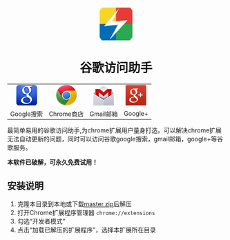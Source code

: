 <p align="center"><img width="15%" src="icons/icon-128.png" /></p>
<h1 align="center">谷歌访问助手</h1>
<p align="center"><table>
  <tr>
    <td align="center"><img src="theme/img/google.png" /></td>
    <td align="center"><img src="theme/img/chrome.png" /></td>
    <td align="center"><img src="theme/img/gmail.png" /></td>
    <td align="center"><img src="theme/img/googleplus.png" /></td>
  </tr>
  <tr>
    <td align="center">Google搜索</td>
    <td align="center">Chrome商店</td>
    <td align="center">Gmail邮箱</td>
    <td align="center">Google+</td>
  </tr>
</table></p>

最简单易用的谷歌访问助手,为chrome扩展用户量身打造。可以解决chrome扩展无法自动更新的问题，同时可以访问谷歌google搜索，gmail邮箱，google+等谷歌服务。

**本软件已破解，可永久免费试用！**

## 安装说明

1. 克隆本目录到本地或下载[master.zip][1]后解压
2. 打开Chrome扩展程序管理器 ```chrome://extensions```
3. 勾选“开发者模式”
4. 点击“加载已解压的扩展程序”，选择本扩展所在目录

[1]: https://github.com/hortian/google_access_helper/archive/master.zip
